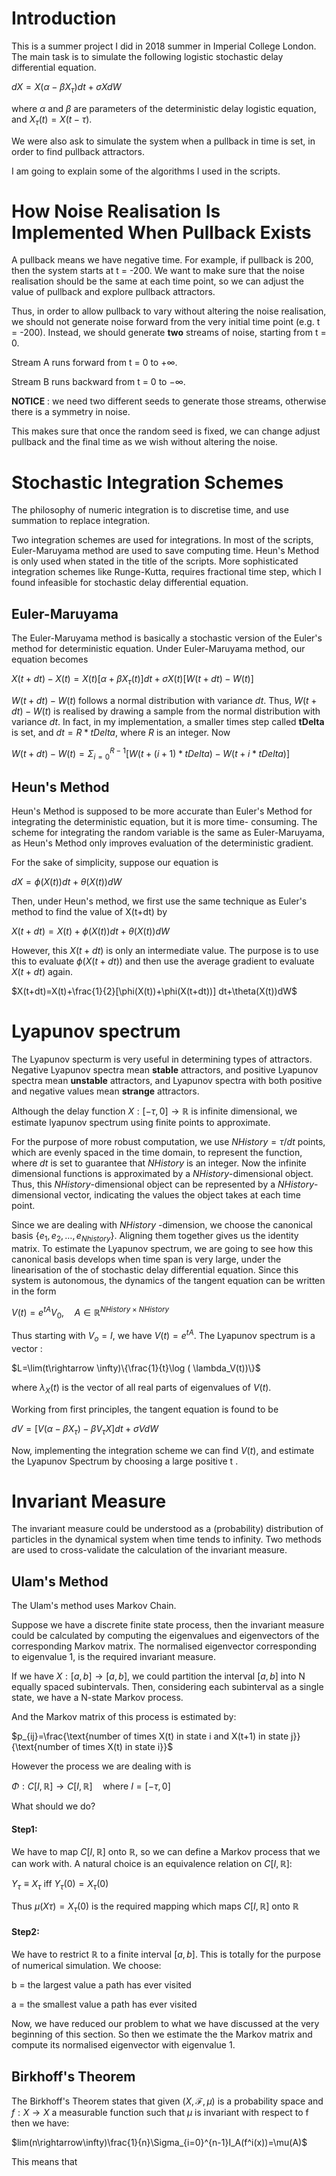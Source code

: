 
# Introduction  
This is a summer project I did in 2018 summer in Imperial College London. The main task is to simulate the following logistic stochastic delay differential equation. 

$dX=X( \alpha -\beta X_\tau )dt+\sigma X dW$

where $\alpha$ and $\beta$ are parameters of the deterministic delay logistic equation, and $X_\tau(t)=X(t-\tau)$.

We were also ask to simulate the system when a pullback in time is set, in order to find pullback attractors.

I am going to explain some of the algorithms I used in the scripts.

# How Noise Realisation Is Implemented When Pullback Exists

A pullback means we have negative time. For example, if pullback is 200, then the system starts at t = -200.  We want to make sure that the noise realisation should be the same at each time point, so we can adjust the value of pullback and explore pullback attractors.  

Thus, in order to allow pullback to vary without altering the noise realisation, we should not generate noise forward from the very initial time point (e.g. t = -200). Instead, we should generate **two** streams of noise, starting from t = 0. 

Stream A  runs forward from t = 0 to $+\infty$.

Stream B runs backward from t = 0 to $-\infty$.

**NOTICE** : we need two different seeds to generate those streams, otherwise there is a symmetry in noise.

This makes sure that once the random seed is fixed, we can change adjust pullback and the final time as we wish without altering the noise.

# Stochastic Integration Schemes
The philosophy of numeric integration is to discretise time, and use summation to replace integration.
 
Two integration schemes are used for integrations. In most of the scripts, Euler-Maruyama method are used to save computing time. Heun's Method  is only used when stated in the title of the scripts. More sophisticated integration schemes like Runge-Kutta, requires fractional time step, which I found infeasible for stochastic delay differential equation. 

##  Euler-Maruyama

The Euler-Maruyama method is basically a stochastic version of the Euler's method for deterministic equation. Under Euler-Maruyama method, our equation becomes

$X(t+dt)-X(t)=X(t)\left[\alpha +\beta X_\tau(t)\right]dt+\sigma X(t)[W(t+dt)-W(t)]$

$W(t+dt)-W(t)$ follows a normal distribution with variance $dt$. Thus, $W(t+dt)-W(t)$ is realised by drawing a sample from the normal distribution with variance $dt$. In fact, in my implementation, a smaller times step called **tDelta** is set, and $dt=R*tDelta$, where $R$ is an integer. Now

$W(t+dt)-W(t)=\displaystyle\Sigma_{i=0}^{R-1}[W(t+(i+1)*tDelta)-W(t+i*tDelta)]$

##   Heun's Method

Heun's Method is supposed to be more accurate than Euler's Method for integrating the deterministic equation, but it is more time- consuming. The scheme for integrating the random variable is the same as Euler-Maruyama, as Heun's Method only improves evaluation of the deterministic gradient. 

For the sake of simplicity, suppose our equation is 

$dX=\phi(X(t)) dt+\theta(X(t))dW$

Then, under Heun's method, we first use the same technique as Euler's method to find the value of X(t+dt) by

$X(t+dt)=X(t)+\phi(X(t)) dt+\theta(X(t))dW$

However, this $X(t+dt)$ is only an intermediate value. The purpose is to use this to evaluate $\phi(X(t+dt))$ and then use the average gradient to evaluate $X(t+dt)$ again.

$X(t+dt)=X(t)+\frac{1}{2}[\phi(X(t))+\phi(X(t+dt))] dt+\theta(X(t))dW$

# Lyapunov spectrum

The Lyapunov specturm is very useful in determining types of attractors. Negative Lyapunov spectra mean **stable** attractors, and positive Lyapunov spectra mean **unstable** attractors, and Lyapunov spectra with both positive and negative values mean **strange** attractors. 

Although the delay function $X:[-\tau,0]\rightarrow\mathbb{R}$ is infinite dimensional, we estimate lyapunov spectrum using finite points to approximate. 

For the purpose of more robust computation, we use $NHistory=\tau/dt$ points, which are evenly spaced in the time domain, to represent the function, where $dt$ is set to guarantee that $NHistory$ is an integer. Now the infinite dimensional functions is approximated by a $NHistory$-dimensional object.  Thus, this $NHistory$-dimensional object can be represented by a $NHistory$-dimensional vector, indicating the values the object takes at each time point. 

Since we are dealing with $NHistory$ -dimension, we choose the canonical basis $\{e_1,e_2,\dots, e_{Nhistory}\}$.  Aligning them together gives us the identity matrix. To estimate the Lyapunov spectrum,  we are going to see how this canonical basis develops when time span is very large, under the linearisation of the of stochastic delay differential equation. Since this system is autonomous, the dynamics of the tangent equation can be written in the form 

$V(t)=e^{tA}V_0,\quad A\in\mathbb{R}^{NHistory\times NHistory}$

Thus starting with $V_o=I$, we have $V(t)=e^{tA}$. The Lyapunov spectrum is a vector :

$L=\lim(t\rightarrow \infty)\{\frac{1}{t}\log ( \lambda_V(t))\}$

where $\lambda_X(t)$ is the vector of all real parts of eigenvalues of $V(t)$. 

Working from first principles, the tangent equation is found to be

$dV=[V(\alpha-\beta X_\tau)-\beta V_\tau X] dt+\sigma V dW$

Now, implementing the integration scheme we can find $V(t)$, and estimate the Lyapunov Spectrum by choosing a large positive t .

#  Invariant Measure

The invariant measure could be understood as a (probability) distribution of particles in the dynamical system when time tends to infinity. Two methods are used to cross-validate the calculation of the invariant measure.

##  Ulam's Method

The Ulam's method uses Markov Chain.

 Suppose  we have a discrete finite state process, then the invariant measure could be calculated by computing the eigenvalues and eigenvectors of the corresponding Markov matrix. The normalised eigenvector corresponding to eigenvalue 1, is the required invariant measure.

If  we have $X:[a,b]\rightarrow[a,b]$, we could partition the interval $[a,b]$ into N equally spaced subintervals. Then, considering each subinterval as a single state, we have a N-state Markov process.

And the Markov matrix of this process is estimated by:

$p_{ij}=\frac{\text{number of times X(t) in state i and X(t+1) in state j}}{\text{number of times X(t) in state i}}$



However the process we are dealing with is 

$\Phi:C[I,\mathbb{R}]\rightarrow C[I,\mathbb{R}]\quad \text{where } I=[-\tau,0]$

What should we do?

#### Step1:

We have to map $C[I,\mathbb{R}]$ onto $\mathbb{R}$, so we can define a Markov process that we can work with. A natural choice is an equivalence relation on $C[I,\mathbb{R}]$:

$Y_\tau\equiv X_\tau \text{ iff }Y_\tau(0)=X_\tau(0)$

Thus $\mu(X\tau)=X_\tau(0)$ is the required mapping which maps $C[I,\mathbb{R}]$ onto $\mathbb{R}$

#### Step2:

We have to restrict $\mathbb{R}$ to a finite interval $[a,b]$. This is totally for the purpose of numerical simulation. We choose:

b = the largest  value a path has ever visited

a = the smallest value a path has ever visited


Now, we have reduced our problem to what we have discussed at the very beginning of this section. So then we estimate the the Markov matrix and compute its normalised eigenvector with  eigenvalue 1.



##  Birkhoff's Theorem

The Birkhoff's Theorem states that given $(X,\mathscr{F},\mu)$ is a probability space and $f:X\rightarrow X$ a measurable function such that $\mu$ is invariant with respect to f then we have:

$lim(n\rightarrow\infty)\frac{1}{n}\Sigma_{i=0}^{n-1}I_A(f^i(x))=\mu(A)$

This means that 











 
<!--stackedit_data:
eyJoaXN0b3J5IjpbMTQxMzg0NjEwLC0xNTM3NjI3MjksODQ4OT
U0MDQ4LDExNzM0NTA3NjAsMTU3NTgwMzI3Miw4NjI1MjUxMTgs
LTI3NDk3ODA2NiwxOTExNjMwOTU4LC0xMDEzODM3OTUwLC02MD
g4MzUzNDIsLTg2Nzk1MTY1LDEzNDI2NzE4NjQsMjY1ODc0MTQw
LDE0NDYyMDM0NTEsLTYyMTcwMjAzNSwtMjU5MjA4NDMyLC0yMT
MyMTYwMzQ1LC0xNDA1MDgzNzExLC0xMzY3ODE3NzcxLC04MDI1
ODUyNzFdfQ==
-->
